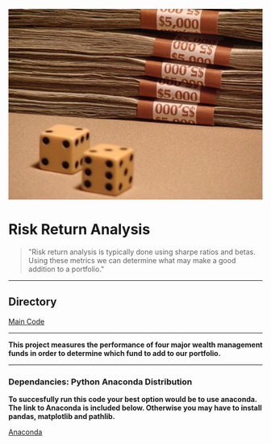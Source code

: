 ![Risk Image](images/risk.jpg)
# Risk Return Analysis

>"Risk return analysis is typically done using sharpe ratios and betas. Using these metrics we can determine what may make a good addition to a portfolio."

---
## Directory
[Main Code](Starter_Code/risk_return_analysis.ipynb)

---

**This project measures the performance of four major wealth management funds in order to determine which fund to add to our portfolio.**

---

### Dependancies: Python Anaconda Distribution
**To succesfully run this code your best option would be to use anaconda. The link to Anaconda is included below. Otherwise you may have to install pandas, matplotlib and pathlib.**

[Anaconda](https://www.anaconda.com/)
